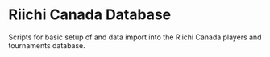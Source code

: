 # Riichi Canada Database
Scripts for basic setup of and data import into the Riichi Canada players and tournaments database. 

